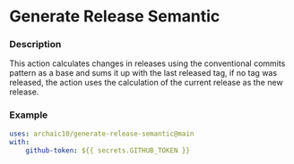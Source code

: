 # Generate Release Semantic

### Description
This action calculates changes in releases using the conventional commits pattern as a base and sums it up with the last released tag, if no tag was released, the action uses the calculation of the current release as the new release.

### Example
```yml
uses: archaic10/generate-release-semantic@main
with:
    github-token: ${{ secrets.GITHUB_TOKEN }}    
```